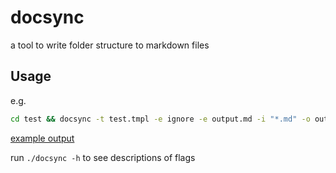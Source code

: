 # docsync

a tool to write folder structure to markdown files

## Usage

e.g.

```bash
cd test && docsync -t test.tmpl -e ignore -e output.md -i "*.md" -o output.md -d .
```

[example output](test/output.md)

run `./docsync -h` to see descriptions of flags
